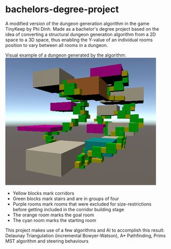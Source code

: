 # bachelors-degree-project
A modified version of the dungeon generation algorithm in the game TinyKeep by Phi Dinh. Made as a bachelor's degree project based on the idea of converting a structural dungeon generation algorithm from a 2D space to a 3D space, thus enabling the Y-value of an individual rooms position to vary between all rooms in a dungeon.

Visual example of a dungeon generated by the algorithm:
![Dungeon generation example](/images/Pilottest_Dungeon_3.png)
* Yellow blocks mark corridors
* Green blocks mark stairs and are in groups of four
* Purple rooms mark rooms that were excluded for size-restrictions before getting included in the corridor building stage
* The orange room marks the goal room
* The cyan room marks the starting room

This project makes use of a few algorithms and AI to accomplish this result: Delaunay Triangulation (incremental Bowyer-Watson), A* Pathfinding, Prims MST algorithm and steering behaviours
